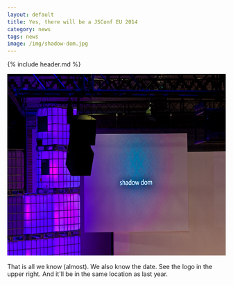 ```yaml
---
layout: default
title: Yes, there will be a JSConf EU 2014
category: news
tags: news
image: /img/shadow-dom.jpg
---
```


{% include header.md %}

<div class="embed_container">
  <img width="560" height="420"
    src="/img/shadow-dom.jpg"
    alt="...and in the darkness bind them." />
</div>


That is all we know (almost). We also know the date. See the logo in the upper right. And it'll be in the same location as last year.
